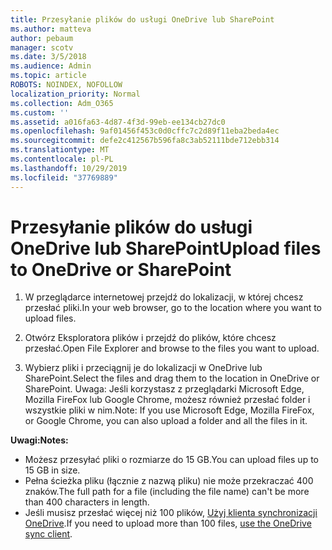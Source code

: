 ```yaml
---
title: Przesyłanie plików do usługi OneDrive lub SharePoint
ms.author: matteva
author: pebaum
manager: scotv
ms.date: 3/5/2018
ms.audience: Admin
ms.topic: article
ROBOTS: NOINDEX, NOFOLLOW
localization_priority: Normal
ms.collection: Adm_O365
ms.custom: ''
ms.assetid: a016fa63-4d87-4f3d-99eb-ee134cb27dc0
ms.openlocfilehash: 9af01456f453c0d0cffc7c2d89f11eba2beda4ec
ms.sourcegitcommit: defe2c412567b596fa8c3ab52111bde712ebb314
ms.translationtype: MT
ms.contentlocale: pl-PL
ms.lasthandoff: 10/29/2019
ms.locfileid: "37769889"
---
```

# <a name="upload-files-to-onedrive-or-sharepoint"></a><span data-ttu-id="0411b-102">Przesyłanie plików do usługi OneDrive lub SharePoint</span><span class="sxs-lookup"><span data-stu-id="0411b-102">Upload files to OneDrive or SharePoint</span></span>

1. <span data-ttu-id="0411b-103">W przeglądarce internetowej przejdź do lokalizacji, w której chcesz przesłać pliki.</span><span class="sxs-lookup"><span data-stu-id="0411b-103">In your web browser, go to the location where you want to upload files.</span></span>
    
2. <span data-ttu-id="0411b-104">Otwórz Eksploratora plików i przejdź do plików, które chcesz przesłać.</span><span class="sxs-lookup"><span data-stu-id="0411b-104">Open File Explorer and browse to the files you want to upload.</span></span>
    
3. <span data-ttu-id="0411b-105">Wybierz pliki i przeciągnij je do lokalizacji w OneDrive lub SharePoint.</span><span class="sxs-lookup"><span data-stu-id="0411b-105">Select the files and drag them to the location in OneDrive or SharePoint.</span></span> <span data-ttu-id="0411b-106">Uwaga: Jeśli korzystasz z przeglądarki Microsoft Edge, Mozilla FireFox lub Google Chrome, możesz również przesłać folder i wszystkie pliki w nim.</span><span class="sxs-lookup"><span data-stu-id="0411b-106">Note: If you use Microsoft Edge, Mozilla FireFox, or Google Chrome, you can also upload a folder and all the files in it.</span></span>
    
<span data-ttu-id="0411b-107">**Uwagi:**</span><span class="sxs-lookup"><span data-stu-id="0411b-107">**Notes:**</span></span>
- <span data-ttu-id="0411b-108">Możesz przesyłać pliki o rozmiarze do 15 GB.</span><span class="sxs-lookup"><span data-stu-id="0411b-108">You can upload files up to 15 GB in size.</span></span> 
- <span data-ttu-id="0411b-109">Pełna ścieżka pliku (łącznie z nazwą pliku) nie może przekraczać 400 znaków.</span><span class="sxs-lookup"><span data-stu-id="0411b-109">The full path for a file (including the file name) can't be more than 400 characters in length.</span></span> 
- <span data-ttu-id="0411b-110">Jeśli musisz przesłać więcej niż 100 plików, [Użyj klienta synchronizacji OneDrive](https://go.microsoft.com/fwlink/?linkid=866427).</span><span class="sxs-lookup"><span data-stu-id="0411b-110">If you need to upload more than 100 files, [use the OneDrive sync client](https://go.microsoft.com/fwlink/?linkid=866427).</span></span> 
  


